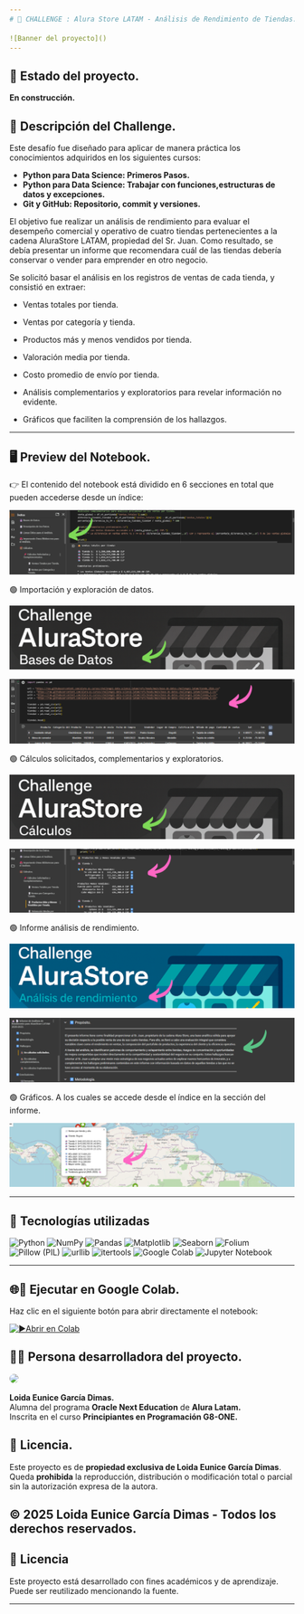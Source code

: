 ```yaml
---
# 📒 CHALLENGE : Alura Store LATAM - Análisis de Rendimiento de Tiendas.

![Banner del proyecto]()
---
```

## 🚧 Estado del proyecto. 
**En construcción.**  

## 📌 Descripción del Challenge.
Este desafío fue diseñado para aplicar de manera práctica los conocimientos adquiridos en los siguientes cursos:  
- **Python para Data Science: Primeros Pasos.**  
- **Python para Data Science: Trabajar con funciones,estructuras de datos y excepciones.**  
- **Git y GitHub: Repositorio, commit y versiones.**  

El objetivo fue realizar un análisis de rendimiento para evaluar el desempeño comercial y operativo de cuatro tiendas pertenecientes a la cadena AluraStore LATAM, propiedad del Sr. Juan. Como resultado, se debía presentar un informe que recomendara cuál de las tiendas debería conservar o vender para emprender en otro negocio. 

Se solicitó basar el análisis en los registros de ventas de cada tienda, y consistió en extraer:

- Ventas totales por tienda.

- Ventas por categoría y tienda.

- Productos más y menos vendidos por tienda.

- Valoración media por tienda.

- Costo promedio de envío por tienda.

- Análisis complementarios y exploratorios para revelar información no evidente.

- Gráficos que faciliten la comprensión de los hallazgos.


---

## 🖥️ Preview del Notebook.

👉 El contenido del notebook está dividido en 6 secciones en total que pueden accederse desde un índice:

![Imagen_indice](https://raw.githubusercontent.com/EuniceGarcia503/Challenge1_AluraStore/refs/heads/main/Imagenes_AluraStore/indice_readme.png)

🟢 Importación y exploración de datos.
  
![Imagen_base1](https://raw.githubusercontent.com/EuniceGarcia503/Challenge1_AluraStore/refs/heads/main/Imagenes_AluraStore/base_datos_readme.png)

![Imagen base2](https://raw.githubusercontent.com/EuniceGarcia503/Challenge1_AluraStore/refs/heads/main/Imagenes_AluraStore/bases2_readme.png)

🟢 Cálculos solicitados, complementarios y exploratorios.

![Imagen_calculos](https://raw.githubusercontent.com/EuniceGarcia503/Challenge1_AluraStore/refs/heads/main/Imagenes_AluraStore/calculos_readme.png)

![Imagen calculos2](https://raw.githubusercontent.com/EuniceGarcia503/Challenge1_AluraStore/refs/heads/main/Imagenes_AluraStore/calculos2_readme.png)

🟢 Informe análisis de rendimiento.

![Imagen informe](https://github.com/EuniceGarcia503/Challenge1_AluraStore/blob/main/Imagenes_AluraStore/analisis_readme.png)

![Imagen informe2](https://raw.githubusercontent.com/EuniceGarcia503/Challenge1_AluraStore/refs/heads/main/Imagenes_AluraStore/informe2_readme.png)

🟢 Gráficos. A los cuales se accede desde el índice en la sección del informe.

![Imagen graficos](https://raw.githubusercontent.com/EuniceGarcia503/Challenge1_AluraStore/refs/heads/main/Imagenes_AluraStore/geolocalizacion_readme.png)


---


## 🧰 Tecnologías utilizadas

![Python](https://img.shields.io/badge/Python-3776AB?style=for-the-badge&logo=python&logoColor=fff)
![NumPy](https://img.shields.io/badge/NumPy-013243?style=for-the-badge&logo=numpy&logoColor=fff)
![Pandas](https://img.shields.io/badge/Pandas-150458?style=for-the-badge&logo=pandas&logoColor=fff)
![Matplotlib](https://img.shields.io/badge/Matplotlib-007ACC?style=for-the-badge&logo=matplotlib&logoColor=fff)
![Seaborn](https://img.shields.io/badge/Seaborn-76B900?style=for-the-badge&logoColor=fff)
![Folium](https://img.shields.io/badge/Folium-77B829?style=for-the-badge&logoColor=fff)
![Pillow (PIL)](https://img.shields.io/badge/Pillow%20(PIL)-FF6F61?style=for-the-badge&logoColor=fff)
![urllib](https://img.shields.io/badge/urllib.request-006400?style=for-the-badge&logoColor=fff)
![itertools](https://img.shields.io/badge/itertools-4682B4?style=for-the-badge&logoColor=fff)
![Google Colab](https://img.shields.io/badge/Google%20Colab-F9AB00?style=for-the-badge&logo=google-colab&logoColor=000)
![Jupyter Notebook](https://img.shields.io/badge/Jupyter-FA0F00?style=for-the-badge&logo=jupyter&logoColor=fff)


---

## 🌐🔗 Ejecutar en Google Colab.

Haz clic en el siguiente botón para abrir directamente el notebook:

[![▶️Abrir en Colab](https://colab.research.google.com/assets/colab-badge.svg)](https://colab.research.google.com/github/EuniceGarcia503/Challenge1_AluraStore/blob/main/AluraStoreLatam_FINAL_informe_con_graficos.ipynb)


## 👩‍💻 Persona desarrolladora del proyecto.  

<img src="https://github.com/user-attachments/assets/f9a42f94-e38f-46c7-909b-41f080896356" width="110px" style="border-radius: 10px;">




**Loida Eunice García Dimas.**  
Alumna del programa **Oracle Next Education** de **Alura Latam.**  
Inscrita en el curso **Principiantes en Programación G8-ONE.**  

## 📜 Licencia.  
Este proyecto es de **propiedad exclusiva de Loida Eunice García Dimas**.  
Queda **prohibida** la reproducción, distribución o modificación total o parcial sin la autorización expresa de la autora.  

© 2025 Loida Eunice García Dimas - **Todos los derechos reservados**.  
---

## 📄 Licencia

Este proyecto está desarrollado con fines académicos y de aprendizaje. Puede ser reutilizado mencionando la fuente.

---
